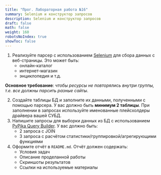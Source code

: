 ```yaml
---
title: "Прог. Лабораторная работа №16"
summary: Selenium и конструктор запросов
description: Selenium и конструктор запросов
draft: false
math: false
weight: 160
robotsNoIndex: true
showToc: false
---
```



1. Реализуйте парсер с использованием [Selenium](https://www.selenium.dev/) для сбора данных с веб-страницы. Это может быть:
    * онлайн-каталог
    * интернет-магазин
    * энциклопедия и т.д.

**Основное требование**: *чтобы ресурсы не повторялись внутри группы, т.е. все должны парсить разные сайты*.

2. Создайте таблицы БД и заполните их данными, полученными с помощью парсера. У вас должно быть **минимум 2 таблицы**. При заполнении в запросах используйте именованные плейсхолдеры драйвера вашей СУБД.
3. Напишите запросы для выборки данных из БД с использованием [PyPika Query Builder](https://pypika.readthedocs.io/en/latest/). У вас должно быть:
    * 2 запроса с JOIN
    * 3 запроса с расчётом статистики/группировкой/агрегирующими функциями
4. Оформите отчёт в `README.md`. Отчёт должен содержать:
    * Условия задач
    * Описание проделанной работы
    * Скриншоты результатов
    * Ссылки на используемые материалы
